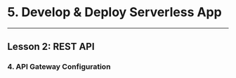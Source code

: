# 5. Develop & Deploy Serverless App
___

## Lesson 2: REST API

### 4. API Gateway Configuration





